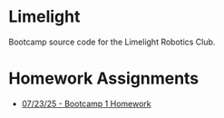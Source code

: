 # Limelight
Bootcamp source code for the Limelight Robotics Club.

# Homework Assignments
- [07/23/25 - Bootcamp 1 Homework](bootcamps/07-23-25/README.md)
